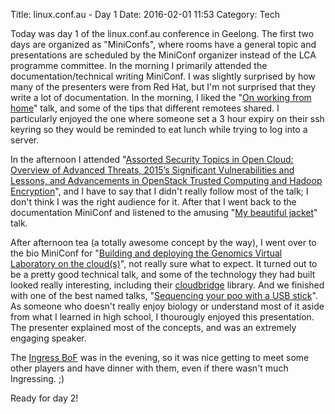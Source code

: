 Title: linux.conf.au - Day 1
Date: 2016-02-01 11:53
Category: Tech

Today was day 1 of the linux.conf.au conference in Geelong. The first two days are organized as "MiniConfs", where rooms have a general topic and presentations are scheduled by the MiniConf organizer instead of the LCA programme committee. In the morning I primarily attended the documentation/technical writing MiniConf. I was slightly surprised by how many of the presenters were from Red Hat, but I'm not surprised that they write a lot of documentation. In the morning, I liked the "[On working from home](https://linux.conf.au/schedule/30321/view_talk?day=monday)" talk, and some of the tips that different remotees shared. I particularly enjoyed the one where someone set a 3 hour expiry on their ssh keyring so they would be reminded to eat lunch while trying to log into a server.

In the afternoon I attended "[Assorted Security Topics in Open Cloud: Overview of Advanced Threats, 2015’s Significant Vulnerabilities and Lessons, and Advancements in OpenStack Trusted Computing and Hadoop Encryption](https://linux.conf.au/schedule/30298/view_talk?day=monday)", and I have to say that I didn't really follow most of the talk; I don't think I was the right audience for it. After that I went back to the documentation MiniConf and listened to the amusing "[My beautiful jacket](https://linux.conf.au/schedule/30324/view_talk?day=monday)" talk.

After afternoon tea (a totally awesome concept by the way), I went over to the bio MiniConf for "[Building and deploying the Genomics Virtual Laboratory on the cloud(s)](https://linux.conf.au/schedule/30309/view_talk?day=monday)", not really sure what to expect. It turned out to be a pretty good technical talk, and some of the technology they had built looked really interesting, including their [cloudbridge](https://github.com/gvlproject/cloudbridge) library. And we finished with one of the best named talks, "[Sequencing your poo with a USB stick](https://linux.conf.au/schedule/30310/view_talk?day=monday)". As someone who doesn't really enjoy biology or understand most of it aside from what I learned in high school, I thourougly enjoyed this presentation. The presenter explained most of the concepts, and was an extremely engaging speaker.

The [Ingress BoF](https://linux.conf.au/wiki/Ingress_BoF) was in the evening, so it was nice getting to meet some other players and have dinner with them, even if there wasn't much Ingressing. ;)

Ready for day 2!
